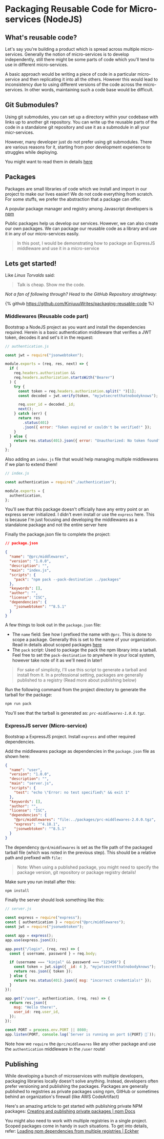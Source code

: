# Packaging Reusable Code for Micro-services (NodeJS)

## What's reusable code?

Let's say you're building a product which is spread across multiple micro-services. Generally the notion of micro-services is to develop independently, still there might be some parts of code which you'll tend to use in different micro-services.

A basic approach would be writing a piece of code in a particular micro-service and then replicating it into all the others. However this would lead to inconsistency due to using different versions of the code across the micro-services. In other words, maintaining such a code base would be difficult.

## Git Submodules?

Using git submodules, you can set up a directory within your codebase with links up to another git repository. You can write up the reusable parts of the code in a standalone git repository and use it as a submodule in all your micr-services.

However, many developer just do not prefer using git submodules. There are various reasons for it, starting from poor development experience to struggles while deploying.

You might want to read them in details [here](https://abildskov.io/2021/03/28/why-i-hate-submodules/)

## Packages

Packages are small libraries of code which we install and import in our project to make our lives easier! We do not code everything from scratch. For some stuffs, we prefer the abstraction that a package can offer.

A popular package manager and registry among Javascript developers is [npm](https://www.npmjs.com/)

Public packages help us develop our services. However, we can also create our own packages. We can package our reusable code as a library and use it in any of our micro-services easily.

> In this post, I would be demonstrating how to package an ExpressJS middleware and use it in a micro-service

## Lets get started!

Like _Linus Torvalds_ said:

> Talk is cheap. Show me the code.

_Not a fan of following through? Head to the GitHub Repository straightway:_

{% github https://github.com/KinjuuuWrites/packaging-reusable-code %}

### Middlewares (Reusable code part)

Bootstrap a NodeJS project as you want and install the dependencies required.
Herein is a basic authentication middleware that verifies a JWT token, decodes it and set's it in the request:

```js
// authentication.js

const jwt = require("jsonwebtoken");

module.exports = (req, res, next) => {
  if (
    req.headers.authorization &&
    req.headers.authorization.startsWith("Bearer")
  ) {
    try {
      const token = req.headers.authorization.split(" ")[1];
      const decoded = jwt.verify(token, "myjwtsecretthatnobodyknows");

      req.user_id = decoded._id;
      next();
    } catch (err) {
      return res
        .status(401)
        .json({ error: "Token expired or couldn't be verified!" });
    }
  } else {
    return res.status(401).json({ error: "Unauthorized: No token found" });
  }
};
```

Also adding an `index.js` file that would help managing multiple middlewares if we plan to extend them!

```js
// index.js

const authentication = require("./authentication");

module.exports = {
  authentication,
};
```

You'll see that this package doesn't officially have any entry point or an express server initialized. I didn't even install or use the `express` here. This is because I'm just focusing and developing the middlewares as a standalone package and not the entire server here

Finally the package.json file to complete the project:

```json
// package.json

{
  "name": "@prc/middlewares",
  "version": "1.0.0",
  "description": "",
  "main": "index.js",
  "scripts": {
    "pack": "npm pack --pack-destination ../packages"
  },
  "keywords": [],
  "author": "",
  "license": "ISC",
  "dependencies": {
    "jsonwebtoken": "^8.5.1"
  }
}
```

A few things to look out in the `package.json` file:

- The `name` field: See how I prefixed the name with `@prc`. This is done to scope a package. Generally this is set to the name of your organization. Read in details about scoped packages [here](https://docs.npmjs.com/cli/v8/using-npm/scope)
- The `pack` script: Used to package the pack the npm library into a tarball. Feel free to set the `pack-destination` to anywhere in your local system, however take note of it as we'll need in later!

> For sake of simplicity, I'll use this script to generate a tarball and install from it. In a professional setting, packages are generally published to a registry (Read more about publishing below)

Run the following command from the project directory to generate the tarball for the package:

```sh
npm run pack
```

You'll see that the tarball is generated as: _`prc-middlewares-1.0.0.tgz`_.

### ExpressJS server (Micro-service)

Bootstrap a ExpressJS project. Install `express` and other required dependencies.

Add the middlewares package as dependencies in the `package.json` file as shown here:

```json
{
  "name": "user",
  "version": "1.0.0",
  "description": "",
  "main": "server.js",
  "scripts": {
    "test": "echo \"Error: no test specified\" && exit 1"
  },
  "keywords": [],
  "author": "",
  "license": "ISC",
  "dependencies": {
    "@prc/middlewares": "file:../packages/prc-middlewares-2.0.0.tgz",
    "express": "^4.18.1",
    "jsonwebtoken": "^8.5.1"
  }
}
```

The dependency `@prd/middlewares` is set as the file path of the packaged tarball file (which was noted in the previous step). This should be a relative path and prefixed with `file:`

> Note: When using a published package, you might need to specify the package version, git repository or package registry details!

Make sure you run install after this:

```sh
npm install
```

Finally the server should look something like this:

```js
// server.js

const express = require("express");
const { authentication } = require("@prc/middlewares");
const jwt = require("jsonwebtoken");

const app = express();
app.use(express.json());

app.post("/login", (req, res) => {
  const { username, password } = req.body;

  if (username === "kinjal" && password === "123456") {
    const token = jwt.sign({ _id: 4 }, "myjwtsecretthatnobodyknows");
    return res.json({ token });
  } else {
    return res.status(401).json({ msg: "incorrect credentials!" });
  }
});

app.get("/user", authentication, (req, res) => {
  return res.json({
    msg: "Hello there!",
    user_id: req.user_id,
  });
});

const PORT = process.env.PORT || 8080;
app.listen(PORT, console.log(`Server is running on port ${PORT} 🚀`));
```

Note how we `require` the `@prc/middlewares` like any other package and use the `authentication` middleware in the `/user` route!

## Publishing

While developing a bunch of microservices with multiple developers, packaging libraries locally doesn't solve anything. Instead, developers often prefer versioning and publishing the packages. Packages are generally published to registries as private packages using npm, GitHub or sometimes behind an organization's firewall (like AWS CodeArtifact)

Here's an amazing article to get started with publishing private NPM packages:
[Creating and publishing private packages | npm Docs](https://docs.npmjs.com/creating-and-publishing-private-packages)

You might also need to work with multiple registries in a single project. Scoped packages come in handy in such situations. To get into details, refer:
[Loading npm dependencies from multiple registries | Eckher](https://www.eckher.com/c/21g2_hpfhs)
